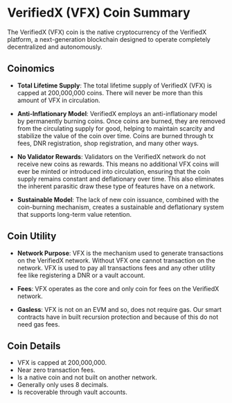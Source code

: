 ﻿---
sidebar_position: 11
---

# VerifiedX (VFX) Coin Summary

The VerifiedX (VFX) coin is the native cryptocurrency of the VerifiedX platform, a next-generation blockchain designed to operate completely decentralized and autonomously.

## Coinomics

- **Total Lifetime Supply**: The total lifetime supply of VerifiedX (VFX) is capped at 200,000,000 coins. There will never be more than this amount of VFX in circulation.

- **Anti-Inflationary Model**: VerifiedX employs an anti-inflationary model by permanently burning coins. Once coins are burned, they are removed from the circulating supply for good, helping to maintain scarcity and stabilize the value of the coin over time. Coins are burned through tx fees, DNR registration, shop registration, and many other ways. 

- **No Validator Rewards**: Validators on the VerifiedX network do not receive new coins as rewards. This means no additional VFX coins will ever be minted or introduced into circulation, ensuring that the coin supply remains constant and deflationary over time. This also eliminates the inherent parasitic draw these type of features have on a network. 

- **Sustainable Model**: The lack of new coin issuance, combined with the coin-burning mechanism, creates a sustainable and deflationary system that supports long-term value retention.

## Coin Utility

- **Network Purpose**: VFX is the mechanism used to generate transactions on the VerifiedX network. Without VFX one cannot transaction on the network. VFX is used to pay all transactions fees and any other utility fee like registering a DNR or a vault account. 

- **Fees**: VFX operates as the core and only coin for fees on the VerifiedX network.

- **Gasless**: VFX is not on an EVM and so, does not require gas. Our smart contracts have in built recursion protection and because of this do not need gas fees. 

## Coin Details

- VFX is capped at 200,000,000.
- Near zero transaction fees.
- Is a native coin and not built on another network.
- Generally only uses 8 decimals.
- Is recoverable through vault accounts. 


